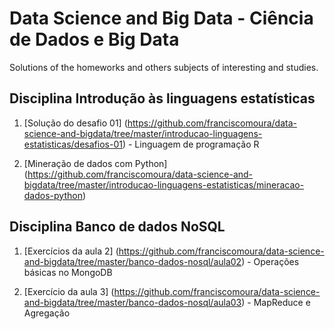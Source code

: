 # Data Science and Big Data - Ciência de Dados e Big Data
Solutions of the homeworks and others subjects of interesting and studies.

## Disciplina Introdução às linguagens estatísticas
1. [Solução do desafio 01] (https://github.com/franciscomoura/data-science-and-bigdata/tree/master/introducao-linguagens-estatisticas/desafios-01) - Linguagem de programação R

2. [Mineração de dados com Python] (https://github.com/franciscomoura/data-science-and-bigdata/tree/master/introducao-linguagens-estatisticas/mineracao-dados-python)

## Disciplina Banco de dados NoSQL
1. [Exercícios da aula 2] (https://github.com/franciscomoura/data-science-and-bigdata/tree/master/banco-dados-nosql/aula02) - Operações básicas no MongoDB

2. [Exercício da aula 3] (https://github.com/franciscomoura/data-science-and-bigdata/tree/master/banco-dados-nosql/aula03) - MapReduce e Agregação
